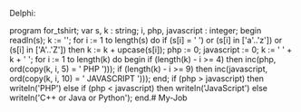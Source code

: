 
Delphi:

program for_tshirt;
var
  s, k : string;
  i, php, javascript : integer;
begin
  readln(s);
  k := '';
  for i := 1 to length(s) do
    if (s[i] = ' ') or (s[i] in ['a'..'z']) or (s[i] in ['A'..'Z']) then 
      k := k + upcase(s[i]);
  php := 0;
  javascript := 0;
  k := ' ' + k + ' ';
  for i := 1 to length(k) do begin
    if (length(k) - i >= 4) then 
      inc(php, ord(copy(k, i, 5) = ' PHP ')));
    if (length(k) - i >= 9) then 
      inc(javascript, ord(copy(k, i, 10) = ' JAVASCRIPT ')));
  end;
  if (php > javascript) then 
    writeln('PHP')
  else
    if (php < javascript) then 
      writeln('JavaScript')
    else
      writeln('C++ or Java or Python');
end.# My-Job
